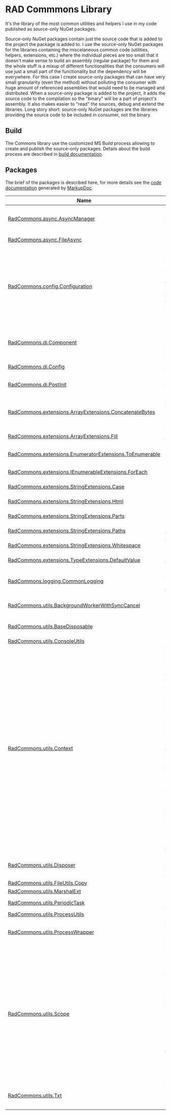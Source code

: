 # RAD Commmons Library #
It's the library of the most common utilities and helpers I use in my code published as source-only NuGet packages.

Source-only NuGet packages contain just the source code that is added to the project the package is added to. I use the source-only NuGet packages for the libraries containing the miscelaneous common code (utilities, helpers, extensions, etc.) where the individual pieces are too small that it doesn't make sense to build an assembly (regular package) for them and the whole stuff is a mixup of different functionalities that the consumers will use just a small part of the functionality but the dependency will be everywhere. For this case I create source-only packages that can have very small granularity (even the method) without polluting the consumer with huge amount of referenced assemblies that would need to be managed and distributed. When a source-only package is added to the project, it adds the source code to the compilation so the "binary" will be a part of project's assembly. It also makes easier to "read" the sources, debug and extend the libraries.
Long story short: source-only NuGet packages are the libraries providing the source code to be included in consumer, not the binary.

## Build ##
The Commons library use the customized MS Build process allowing to create and publish the source-only packages. Details about the build process are described in [build documentation](build/readme.md).

## Packages ##
The brief of the packages is described here, for more details see the [code documentation](doc/net.adamec.lib.common.md) generated by [MarkupDoc](https://github.com/adamecr/MarkupDoc).


 | Name | Summary | 
 | ------ | --------- | 
 | [RadCommons.async.AsyncManager](doc/net.adamec.lib.common.md#src-only-package--RadCommons.async.AsyncManager) | Helpers for running the async tasks in sync mode and executing sync actions in async mode. | 
 | [RadCommons.async.FileAsync](doc/net.adamec.lib.common.md#src-only-package--RadCommons.async.FileAsync) | Helpers for reading text files in async mode. | 
 | [RadCommons.config.Configuration](doc/net.adamec.lib.common.md#src-only-package--RadCommons.config.Configuration) | Simple configuration container in case DI with more sophisticated containers is not used. Supports the JSON config files, command line arguments and environment variables as sources and their hierarchy/overrides. The configuration can be used as key-value pairs or bound to objects. | 
 | [RadCommons.di.Component](doc/net.adamec.lib.common.md#src-only-package--RadCommons.di.Component) | RadCommons DI Component - allows to mark and inject the component using the class attributes. | 
 | [RadCommons.di.Config](doc/net.adamec.lib.common.md#src-only-package--RadCommons.di.Config) | RadCommons DI helpers for application configuration. | 
 | [RadCommons.di.PostInit](doc/net.adamec.lib.common.md#src-only-package--RadCommons.di.PostInit) | RadCommons DI PostInit - allows to run post init method of component. | 
 | [RadCommons.extensions.ArrayExtensions.ConcatenateBytes](doc/net.adamec.lib.common.md#src-only-package--RadCommons.extensions.ArrayExtensions.ConcatenateBytes) | Adds the byte array to the current one and returns resulting array (concatenates two byte arrays into a new one). | 
 | [RadCommons.extensions.ArrayExtensions.Fill](doc/net.adamec.lib.common.md#src-only-package--RadCommons.extensions.ArrayExtensions.Fill) | Fills the array with given value. | 
 | [RadCommons.extensions.EnumeratorExtensions.ToEnumerable](doc/net.adamec.lib.common.md#src-only-package--RadCommons.extensions.EnumeratorExtensions.ToEnumerable) | Transforms the IEnumerator or IEnumerator<T> to IEnumerable<T>. | 
 | [RadCommons.extensions.IEnumerableExtensions.ForEach](doc/net.adamec.lib.common.md#src-only-package--RadCommons.extensions.IEnumerableExtensions.ForEach) | Invokes the action for each item if IEnumerable<T>. | 
 | [RadCommons.extensions.StringExtensions.Case](doc/net.adamec.lib.common.md#src-only-package--RadCommons.extensions.StringExtensions.Case) | String case manipulation helpers. | 
 | [RadCommons.extensions.StringExtensions.Html](doc/net.adamec.lib.common.md#src-only-package--RadCommons.extensions.StringExtensions.Html) | HTML related string manipulation helpers. | 
 | [RadCommons.extensions.StringExtensions.Parts](doc/net.adamec.lib.common.md#src-only-package--RadCommons.extensions.StringExtensions.Parts) | String splitting and parts manipulation helpers. | 
 | [RadCommons.extensions.StringExtensions.Paths](doc/net.adamec.lib.common.md#src-only-package--RadCommons.extensions.StringExtensions.Paths) | Path manipulation helpers for strings. | 
 | [RadCommons.extensions.StringExtensions.Whitespace](doc/net.adamec.lib.common.md#src-only-package--RadCommons.extensions.StringExtensions.Whitespace) | Whitespace manipulation helpers for strings. | 
 | [RadCommons.extensions.TypeExtensions.DefaultValue](doc/net.adamec.lib.common.md#src-only-package--RadCommons.extensions.TypeExtensions.DefaultValue) | Provides default value for types. | 
 | [RadCommons.logging.CommonLogging](doc/net.adamec.lib.common.md#src-only-package--RadCommons.logging.CommonLogging) | RadCommons logging wrapper around NLog with some extended functionality. | 
 | [RadCommons.utils.BackgroundWorkerWithSyncCancel](doc/net.adamec.lib.common.md#src-only-package--RadCommons.utils.BackgroundWorkerWithSyncCancel) | Executes an operation on a separate thread with possibility of sync cancel. | 
 | [RadCommons.utils.BaseDisposable](doc/net.adamec.lib.common.md#src-only-package--RadCommons.utils.BaseDisposable) | Helper class for implementation of IDisposable types. | 
 | [RadCommons.utils.ConsoleUtils](doc/net.adamec.lib.common.md#src-only-package--RadCommons.utils.ConsoleUtils) | Console output utilities. | 
 | [RadCommons.utils.Context](doc/net.adamec.lib.common.md#src-only-package--RadCommons.utils.Context) | The runtime "container" for context operations.  The context can be both state-less and state-full and it's valid until it's disposed. The current context is accessible via static property Current. The contexts are chained, when a new context is created using static method BeginContext(), the Current context became the Parent of the new one and the newly created context will be set as the Current one. When the context is disposed, the Current context is set to Parent of disposing context. The base implementation just manages the life time, context chain and keeps the state (when provided). Inherit from the Context<TState> to add the context related operations (inherited classes have the access to state). Based on the implementation of Guard Scopes by  https://github.com/safakgur. | 
 | [RadCommons.utils.Disposer](doc/net.adamec.lib.common.md#src-only-package--RadCommons.utils.Disposer) | Keeps the stack of disposable objects, and disposes them when the disposer is being disposed. | 
 | [RadCommons.utils.FileUtils.Copy](doc/net.adamec.lib.common.md#doc/net.adamec.lib.common.mdsrc-only-package--RadCommons.utils.FileUtils.Copy) | File copy utilities. | 
 | [RadCommons.utils.MarshalExt](doc/net.adamec.lib.common.md#src-only-package--RadCommons.utils.MarshalExt) | Marshaling helpers. | 
 | [RadCommons.utils.PeriodicTask](doc/net.adamec.lib.common.md#src-only-package--RadCommons.utils.PeriodicTask) | Periodic (or scheduled) async task runner. | 
 | [RadCommons.utils.ProcessUtils](doc/net.adamec.lib.common.md#src-only-package--RadCommons.utils.ProcessUtils) | Process related utilities. | 
 | [RadCommons.utils.ProcessWrapper](doc/net.adamec.lib.common.md#src-only-package--RadCommons.utils.ProcessWrapper) | A class the wraps a process, allowing programmatic input and output. | 
 | [RadCommons.utils.Scope](doc/net.adamec.lib.common.md#src-only-package--RadCommons.utils.Scope) | The runtime "container" for scoped operations.  The scope can be both state-less and state-full and it's valid until it's disposed. The scopes can be nested (when the scope is disposed, the children are disposed as well) and there can be multiple child scopes (siblings) living in parallel. The base implementation just manages the life time, child scopes and keeps the state (when provided). Inherit from the Scope<TState> (and IScope<TState>) to add the scope related operations (inherited classes have the access to state).. | 
 | [RadCommons.utils.Txt](doc/net.adamec.lib.common.md#src-only-package--RadCommons.utils.Txt) | Text builder allowing to build strings from parts, supporting conditions, enumerations, etc. | 
